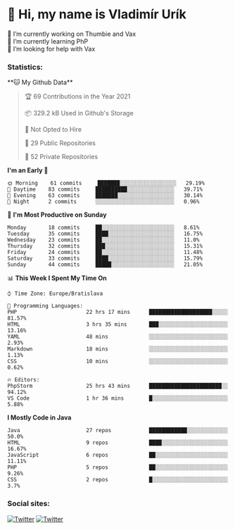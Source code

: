 <h1> 👋 Hi, my name is Vladimír Urík</h1>
<p>
 🔭 I’m currently working on Thumbie and Vax<br>
 🌱 I’m currently learning PhP<br>
 🤔 I’m looking for help with Vax<br>
</p>
<h3>Statistics:</h3>
<!--START_SECTION:waka-->
**🐱 My Github Data** 

> 🏆 69 Contributions in the Year 2021
 > 
> 📦 329.2 kB Used in Github's Storage 
 > 
> 🚫 Not Opted to Hire
 > 
> 📜 29 Public Repositories 
 > 
> 🔑 52 Private Repositories  
 > 
**I'm an Early 🐤** 

```text
🌞 Morning    61 commits     ███████░░░░░░░░░░░░░░░░░░   29.19% 
🌆 Daytime    83 commits     ██████████░░░░░░░░░░░░░░░   39.71% 
🌃 Evening    63 commits     ███████░░░░░░░░░░░░░░░░░░   30.14% 
🌙 Night      2 commits      ░░░░░░░░░░░░░░░░░░░░░░░░░   0.96%

```
📅 **I'm Most Productive on Sunday** 

```text
Monday       18 commits     ██░░░░░░░░░░░░░░░░░░░░░░░   8.61% 
Tuesday      35 commits     ████░░░░░░░░░░░░░░░░░░░░░   16.75% 
Wednesday    23 commits     ██░░░░░░░░░░░░░░░░░░░░░░░   11.0% 
Thursday     32 commits     ███░░░░░░░░░░░░░░░░░░░░░░   15.31% 
Friday       24 commits     ██░░░░░░░░░░░░░░░░░░░░░░░   11.48% 
Saturday     33 commits     ████░░░░░░░░░░░░░░░░░░░░░   15.79% 
Sunday       44 commits     █████░░░░░░░░░░░░░░░░░░░░   21.05%

```


📊 **This Week I Spent My Time On** 

```text
⌚︎ Time Zone: Europe/Bratislava

💬 Programming Languages: 
PHP                      22 hrs 17 mins      ████████████████████░░░░░   81.57% 
HTML                     3 hrs 35 mins       ███░░░░░░░░░░░░░░░░░░░░░░   13.16% 
YAML                     48 mins             ░░░░░░░░░░░░░░░░░░░░░░░░░   2.93% 
Markdown                 18 mins             ░░░░░░░░░░░░░░░░░░░░░░░░░   1.13% 
CSS                      10 mins             ░░░░░░░░░░░░░░░░░░░░░░░░░   0.62%

🔥 Editors: 
PhpStorm                 25 hrs 43 mins      ███████████████████████░░   94.12% 
VS Code                  1 hr 36 mins        █░░░░░░░░░░░░░░░░░░░░░░░░   5.88%

```

**I Mostly Code in Java** 

```text
Java                     27 repos            ████████████░░░░░░░░░░░░░   50.0% 
HTML                     9 repos             ████░░░░░░░░░░░░░░░░░░░░░   16.67% 
JavaScript               6 repos             ██░░░░░░░░░░░░░░░░░░░░░░░   11.11% 
PHP                      5 repos             ██░░░░░░░░░░░░░░░░░░░░░░░   9.26% 
CSS                      2 repos             █░░░░░░░░░░░░░░░░░░░░░░░░   3.7%

```



<!--END_SECTION:waka-->

<h3>Social sites:</h3>
<p><a href="https://twitter.com/GGGEDR" target="_blank"><img alt="Twitter" src="https://img.shields.io/badge/twitter-%231DA1F2.svg?&style=for-the-badge&logo=twitter&logoColor=white" /></a> <a href="https://www.reddit.com/user/GGGEDR" target="_blank"><img alt="Twitter" src="https://img.shields.io/badge/reddit-%23FE6262.svg?&style=for-the-badge&logo=reddit&logoColor=white" /></a>
</p>

